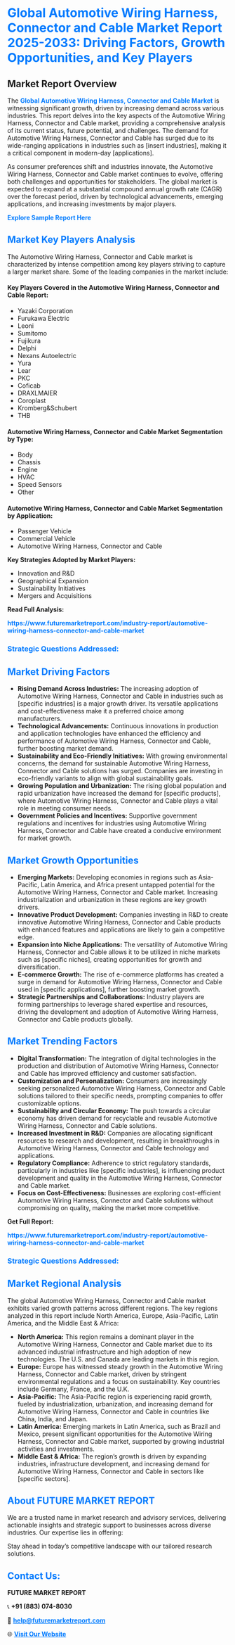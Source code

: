 <h1 style="color: #007BFF;">Global Automotive Wiring Harness, Connector and Cable Market Report 2025-2033: Driving Factors, Growth Opportunities, and Key Players</h1>

<section id="overview">
<h2>Market Report Overview</h2>
<p>The <a href="https://www.futuremarketreport.com/industry-report/automotive-wiring-harness-connector-and-cable-market" style="color: #007BFF; text-decoration: none;"><strong>Global Automotive Wiring Harness, Connector and Cable Market</strong></a> is witnessing significant growth, driven by increasing demand across various industries. This report delves into the key aspects of the Automotive Wiring Harness, Connector and Cable market, providing a comprehensive analysis of its current status, future potential, and challenges. The demand for Automotive Wiring Harness, Connector and Cable has surged due to its wide-ranging applications in industries such as [insert industries], making it a critical component in modern-day [applications].</p>
<p>As consumer preferences shift and industries innovate, the Automotive Wiring Harness, Connector and Cable market continues to evolve, offering both challenges and opportunities for stakeholders. The global market is expected to expand at a substantial compound annual growth rate (CAGR) over the forecast period, driven by technological advancements, emerging applications, and increasing investments by major players.</p>
</section>

<section id="overview">
<p><a href="https://www.futuremarketreport.com/request-sample/reportId=126046" style="color: #007BFF; text-decoration: none;"><strong>Explore Sample Report Here</strong></a></p>
</section>

<section id="key-players">
<h2 style="color: #007BFF;">Market Key Players Analysis</h2>
<p>The Automotive Wiring Harness, Connector and Cable market is characterized by intense competition among key players striving to capture a larger market share. Some of the leading companies in the market include:</p>
<h4>Key Players Covered in the Automotive Wiring Harness, Connector and Cable Report:</h4>
<ul><li>Yazaki Corporation</li><li>Furukawa Electric</li><li>Leoni</li><li>Sumitomo</li><li>Fujikura</li><li>Delphi</li><li>Nexans Autoelectric</li><li>Yura</li><li>Lear</li><li>PKC</li><li>Coficab</li><li>DRAXLMAIER</li><li>Coroplast</li><li>Kromberg&amp;Schubert</li><li>THB</li></ul>
<h4>Automotive Wiring Harness, Connector and Cable Market Segmentation by Type:</h4>
<ul><li>Body</li><li>Chassis</li><li>Engine</li><li>HVAC</li><li>Speed Sensors</li><li>Other</li></ul>

<h4>Automotive Wiring Harness, Connector and Cable Market Segmentation by Application:</h4>
<ul><li>Passenger Vehicle</li><li>Commercial Vehicle</li><li>Automotive Wiring Harness, Connector and Cable</li></ul>
<p><strong>Key Strategies Adopted by Market Players:</strong></p>
<ul>
<li>Innovation and R&D</li>
<li>Geographical Expansion</li>
<li>Sustainability Initiatives</li>
<li>Mergers and Acquisitions</li>
</ul>
</section>

<section>
<p><strong>Read Full Analysis: </strong></p><a href="https://www.futuremarketreport.com/industry-report/automotive-wiring-harness-connector-and-cable-market" style="color: #007BFF; text-decoration: none;"><strong>https://www.futuremarketreport.com/industry-report/automotive-wiring-harness-connector-and-cable-market</strong></a>
<h3 style="color: #007BFF;">Strategic Questions Addressed:</h3>
</section>

<section id="driving-factors">
<h2 style="color: #007BFF;">Market Driving Factors</h2>
<ul>
<li><strong>Rising Demand Across Industries:</strong> The increasing adoption of Automotive Wiring Harness, Connector and Cable in industries such as [specific industries] is a major growth driver. Its versatile applications and cost-effectiveness make it a preferred choice among manufacturers.</li>
<li><strong>Technological Advancements:</strong> Continuous innovations in production and application technologies have enhanced the efficiency and performance of Automotive Wiring Harness, Connector and Cable, further boosting market demand.</li>
<li><strong>Sustainability and Eco-Friendly Initiatives:</strong> With growing environmental concerns, the demand for sustainable Automotive Wiring Harness, Connector and Cable solutions has surged. Companies are investing in eco-friendly variants to align with global sustainability goals.</li>
<li><strong>Growing Population and Urbanization:</strong> The rising global population and rapid urbanization have increased the demand for [specific products], where Automotive Wiring Harness, Connector and Cable plays a vital role in meeting consumer needs.</li>
<li><strong>Government Policies and Incentives:</strong> Supportive government regulations and incentives for industries using Automotive Wiring Harness, Connector and Cable have created a conducive environment for market growth.</li>
</ul>
</section>

<section id="growth-opportunities">
<h2 style="color: #007BFF;">Market Growth Opportunities</h2>
<ul>
<li><strong>Emerging Markets:</strong> Developing economies in regions such as Asia-Pacific, Latin America, and Africa present untapped potential for the Automotive Wiring Harness, Connector and Cable market. Increasing industrialization and urbanization in these regions are key growth drivers.</li>
<li><strong>Innovative Product Development:</strong> Companies investing in R&D to create innovative Automotive Wiring Harness, Connector and Cable products with enhanced features and applications are likely to gain a competitive edge.</li>
<li><strong>Expansion into Niche Applications:</strong> The versatility of Automotive Wiring Harness, Connector and Cable allows it to be utilized in niche markets such as [specific niches], creating opportunities for growth and diversification.</li>
<li><strong>E-commerce Growth:</strong> The rise of e-commerce platforms has created a surge in demand for Automotive Wiring Harness, Connector and Cable used in [specific applications], further boosting market growth.</li>
<li><strong>Strategic Partnerships and Collaborations:</strong> Industry players are forming partnerships to leverage shared expertise and resources, driving the development and adoption of Automotive Wiring Harness, Connector and Cable products globally.</li>
</ul>
</section>

<section id="trending-factors">
<h2 style="color: #007BFF;">Market Trending Factors</h2>
<ul>
<li><strong>Digital Transformation:</strong> The integration of digital technologies in the production and distribution of Automotive Wiring Harness, Connector and Cable has improved efficiency and customer satisfaction.</li>
<li><strong>Customization and Personalization:</strong> Consumers are increasingly seeking personalized Automotive Wiring Harness, Connector and Cable solutions tailored to their specific needs, prompting companies to offer customizable options.</li>
<li><strong>Sustainability and Circular Economy:</strong> The push towards a circular economy has driven demand for recyclable and reusable Automotive Wiring Harness, Connector and Cable solutions.</li>
<li><strong>Increased Investment in R&D:</strong> Companies are allocating significant resources to research and development, resulting in breakthroughs in Automotive Wiring Harness, Connector and Cable technology and applications.</li>
<li><strong>Regulatory Compliance:</strong> Adherence to strict regulatory standards, particularly in industries like [specific industries], is influencing product development and quality in the Automotive Wiring Harness, Connector and Cable market.</li>
<li><strong>Focus on Cost-Effectiveness:</strong> Businesses are exploring cost-efficient Automotive Wiring Harness, Connector and Cable solutions without compromising on quality, making the market more competitive.</li>
</ul>
</section>

<section>
<p><strong>Get Full Report: </strong></p><a href="https://www.futuremarketreport.com/industry-report/automotive-wiring-harness-connector-and-cable-market" style="color: #007BFF; text-decoration: none;"><strong>https://www.futuremarketreport.com/industry-report/automotive-wiring-harness-connector-and-cable-market</strong></a>
<h3 style="color: #007BFF;">Strategic Questions Addressed:</h3>
</section>


<section id="regional-analysis">
<h2 style="color: #007BFF;">Market Regional Analysis</h2>
<p>The global Automotive Wiring Harness, Connector and Cable market exhibits varied growth patterns across different regions. The key regions analyzed in this report include North America, Europe, Asia-Pacific, Latin America, and the Middle East & Africa:</p>
<ul>
<li><strong>North America:</strong> This region remains a dominant player in the Automotive Wiring Harness, Connector and Cable market due to its advanced industrial infrastructure and high adoption of new technologies. The U.S. and Canada are leading markets in this region.</li>
<li><strong>Europe:</strong> Europe has witnessed steady growth in the Automotive Wiring Harness, Connector and Cable market, driven by stringent environmental regulations and a focus on sustainability. Key countries include Germany, France, and the U.K.</li>
<li><strong>Asia-Pacific:</strong> The Asia-Pacific region is experiencing rapid growth, fueled by industrialization, urbanization, and increasing demand for Automotive Wiring Harness, Connector and Cable in countries like China, India, and Japan.</li>
<li><strong>Latin America:</strong> Emerging markets in Latin America, such as Brazil and Mexico, present significant opportunities for the Automotive Wiring Harness, Connector and Cable market, supported by growing industrial activities and investments.</li>
<li><strong>Middle East & Africa:</strong> The region’s growth is driven by expanding industries, infrastructure development, and increasing demand for Automotive Wiring Harness, Connector and Cable in sectors like [specific sectors].</li>
</ul>
</section>

<footer>
<h2 style="color: #007BFF;">About FUTURE MARKET REPORT</h2>
<p>We are a trusted name in market research and advisory services, delivering actionable insights and strategic support to businesses across diverse industries. Our expertise lies in offering:</p>

<p>Stay ahead in today’s competitive landscape with our tailored research solutions.</p>

<h2 style="color: #007BFF;">Contact Us:</h2>
<p><strong>FUTURE MARKET REPORT</strong></p>
<p>📞 <strong>+91 (883) 074-8030</strong></p>
<p>📧 <strong><a href="mailto:help@futuremarketreport.com" style="color: #007BFF;">help@futuremarketreport.com</a></strong></p>
<p>🌐 <strong><a href="https://www.futuremarketreport.com/" style="color: #007BFF;">Visit Our Website</a></strong></p>
</footer>